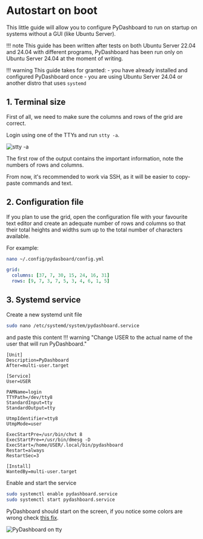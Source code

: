 # Autostart on boot

This little guide will allow you to configure PyDashboard to run on startup on systems without a GUI (like Ubuntu Server).

!!! note
    This guide has been written after tests on both Ubuntu Server 22.04 and 24.04 with different programs, PyDashboard
    has been run only on Ubuntu Server 24.04 at the moment of writing.

!!! warning
    This guide takes for granted:
        - you have already installed and configured PyDashboard once
        - you are using Ubuntu Server 24.04 or another distro that uses `systemd`

## 1. Terminal size
First of all, we need to make sure the columns and rows of the grid are correct.

Login using one of the TTYs and run `stty -a`.

![stty -a](../images/tty_size.jpg)

The first row of the output contains the important information, note the numbers of rows and columns.

From now, it's recommended to work via SSH, as it will be easier to copy-paste commands and text. 

## 2. Configuration file
If you plan to use the grid, open the configuration file with your favourite text editor and create an adequate number
of rows and columns so that their total heights and widths sum up to the total number of characters available.

For example:
```bash
nano ~/.config/pydasboard/config.yml
```

```yaml
grid:
  columns: [37, 7, 30, 15, 24, 16, 31]
  rows: [9, 7, 3, 7, 5, 3, 4, 6, 1, 5]
```

## 3. Systemd service
Create a new systemd unit file 

```bash
sudo nano /etc/systemd/system/pydashboard.service
```

and paste this content
!!! warning "Change USER to the actual name of the user that will run PyDashboard."

``` title="/etc/systemd/system/pydashboard.service"
[Unit]
Description=PyDashboard
After=multi-user.target 

[Service]
User=USER

PAMName=login
TTYPath=/dev/tty8
StandardInput=tty
StandardOutput=tty

UtmpIdentifier=tty8
UtmpMode=user

ExecStartPre=/usr/bin/chvt 8
ExecStartPre=+/usr/bin/dmesg -D
ExecStart=/home/USER/.local/bin/pydashboard
Restart=always
RestartSec=3

[Install]
WantedBy=multi-user.target

```

Enable and start the service
```bash
sudo systemctl enable pydashboard.service
sudo systemctl start pydashboard.service
```

PyDashboard should start on the screen, if you notice some colors are wrong check [this fix](../config_file.md/#color-scheme).

![PyDashboard on tty](../images/pydashboard_demo_tty.jpg)